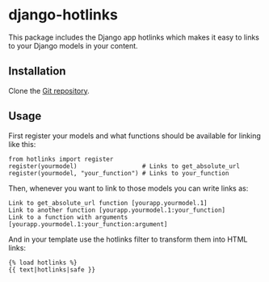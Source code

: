 # django-hotlinks

This package includes the Django app hotlinks which makes it easy to 
links to your Django models in your content.

## Installation

Clone the [Git repository](https://github.com/agoodid/django-hotlinks).

## Usage

First register your models and what functions should be available for
linking like this:

    from hotlinks import register
    register(yourmodel)                  # Links to get_absolute_url
    register(yourmodel, "your_function") # Links to your_function

Then, whenever you want to link to those models you can write links as:

    Link to get_absolute_url function [yourapp.yourmodel.1]
    Link to another function [yourapp.yourmodel.1:your_function]
    Link to a function with arguments [yourapp.yourmodel.1:your_function:argument]

And in your template use the hotlinks filter to transform them into HTML links:

    {% load hotlinks %}
    {{ text|hotlinks|safe }}
